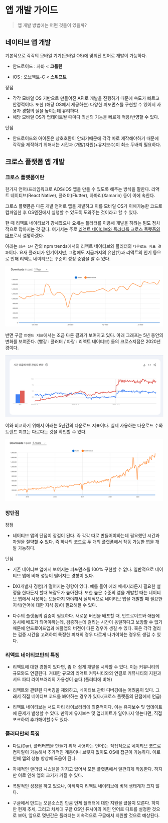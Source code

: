 # 앱 개발 가이드

> 앱 개발 방법에는 어떤 것들이 있을까?

## 네이티브 앱 개발

기본적으로 각각의 모바일 기기(모바일 OS)에 맞춰진 언어로 개발이 가능하다.

- 안드로이드 : 자바 < **코틀린**

- iOS : 오브젝트-C < **스위프트**

장점

- 각각 모바일 OS 기반으로 만들어진 API로 개발을 진행하기 때문에 속도가 빠르고 안정적이다. 또한 (해당 OS에서 제공하는) 다양한 퍼포먼스를 구현할 수 있어서 사용자 경험의 질을 높이는데 유리하다.
- 해당 모바일 OS가 업데이트될 때마다 최신의 기능을 빠르게 적용/반영할 수 있다.

단점

- 안드로이드와 아이폰은 상호호환이 안되기때문에 각각 따로 제작해야하기 때문에 각각을 제작하기 위해서는 시간과 (개발)자원(+유지보수)이 최소 두배씩 필요하다.

## 크로스 플랫폼 앱 개발

### 크로스 플랫폼이란

한가지 언어/프레임워크로 AOS/iOS 앱을 만들 수 있도록 해주는 방식을 말한다. 리액트 네이티브(React Native), 플러터(Flutter), 자마리(Xamarin) 등이 이에 속한다.

크로스 플랫폼은 다른 개발 언어로 앱을 개발하고 이를 모바일 OS가 이해가능한 코드로 컴파일한 후 OS엔진에서 실행할 수 있도록 도와주는 것이라고 할 수 있다.

한 때 리액트 네이티브가 강세였으나 요새는 플러터를 이용해 개발을 하려는 팀도 점차적으로 많아지는 것 같다. 여기서는 주로 <u>리액트 네이티브와 플러터를 크로스 플랫폼의 대표</u>로서 설명하겠다.

아래는 `최근 1년` 간의 npm trends에서의 리액트 네이티브와 플러터의 `다운로드 지표 결과`이다. 요새 플러터가 인기이지만, 그럼에도 지금까지의 유산(?)과 리액트의 인기 등으로 인해 리액트 네이티브는 꾸준히 성장 중임을 알 수 있다.

![npm-trends-1](/screenshots/rn-flutter-npm-trends-1.png)

반면 구글 `트렌드 지표`에서는 조금 다른 결과가 보여지고 있다. 아래 그래프는 5년 동안의 변화를 보여준다. (빨강 : 플러터 / 파랑 : 리액트 네이티브) 둘의 크로스지점은 2020년경이다.

![google-trends](/screenshots/google-rn-flutter.png)

이와 비교하기 위해서 아래는 5년간의 다운로드 지표이다. 실제 사용하는 다운로드 수와 트렌드 지표는 다르다는 것을 확인할 수 있다.

![npm-trends-2](/screenshots/rn-flutter-npm-trends-2.png)

### 장단점

장점

- 네이티브 앱의 단점이 장점이 된다. 즉 각각 따로 만들어야하는데 필요했던 시간과 자원을 절약할 수 있다. 즉 하나의 코드로 두 개의 플랫폼에서 작동 가능한 앱을 개발 가능하다.

단점

- 기존 네이티브 앱에서 보여지는 퍼포먼스를 100% 구현할 수 없다. 일반적으로 네이티브 앱에 비해 성능이 떨어지는 경향이 있다.

- DX(개발자 경험)가 떨어지는 경향이 있다. 예를 들어 에러 메세지라든지 필요한 설정을 한다든지 할때 복잡도가 높아진다. 또한 높은 수준의 앱을 개발할 때는 네이티브 앱에서 사용하는 모듈까지 봐야해서 실제적으로 네이티브 앱을 개발할 때 필요한 지식(언어에 대한 지식 등)이 필요해질 수 있다.

- 다수의 플랫폼의 검증이 필요하다. 새로운 버전을 배포할 때, 안드로이드와 애플에 동시에 배포가 되어야하는데, 검증하는데 걸리는 시간이 동일하다고 보장할 수 없기때문에 안드로이드앱과 애플앱의 버전이 다른 경우가 생길 수 있다. 혹은 각각 걸리는 검증 시간을 고려하여 특정한 피쳐의 경우 다르게 나가야하는 경우도 생길 수 있다.

### 리액트 네이티브만의 특징

- 리액트에 대한 경험이 있다면, 좀 더 쉽게 개발을 시작할 수 있다. 이는 커뮤니티의 규모와도 연결된다. 거대한 규모의 리액트 커뮤니티와의 연결로 커뮤니티의 지원과 서드 파티 라이브러리의 가용성이 높다.(플러터에 비해)

- 리액트와 관련된 디버깅을 제외하고, 네이티브 관련 디버깅에는 어려움이 있다. 그래서 직접 네이티브 코드를 봐야하는 경우가 있다.(크로스 플랫폼의 단점에서 언급)

- 리액트 네이티브는 서드 파티 라이브러리에 의존적이다. 이는 유지보수 및 업데이트에 문제가 발생할 수 있다. 만약에 유지보수 및 업데이트가 일어나지 않는다면, 직접 포크하여 추가해야할수도 있다.

### 플러터만의 특징

- 다트(Dart, 플러터앱을 만들기 위해 사용하는 언어)는 직접적으로 네이티브 코드로 컴파일이 가능해서 추가적인 계층이나 브릿지 없이도 OS에 접근이 가능하다. 이로 인해 앱의 성능 향상에 도움이 된다.

- 자체적인 랜더링 시스템을 가지고 있어서 모든 플랫폼에서 일관되게 작동한다. 하지만 이로 인해 앱의 크기가 커질 수 있다.

- 폭발적인 성장을 하고 있으나, 아직까지 리액트 네이티브에 비해 생태계가 크지 않다.

- 구글에서 만드는 오픈소스인 만큼 언제 플러터에 대한 지원을 끊을지 모른다. 하지만 현재 추세, 그리고 차세대 구글 OS인 퓨시아의 메인 언어로 다트를 설정한 것으로 보아, 앞으로 몇년간은 플러터는 지속적으로 구글에서 지원할 것으로 예상된다.
